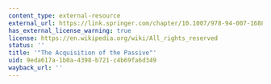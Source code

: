 ```yaml
---
content_type: external-resource
external_url: https://link.springer.com/chapter/10.1007/978-94-007-1688-9_5
has_external_license_warning: true
license: https://en.wikipedia.org/wiki/All_rights_reserved
status: ''
title: '"The Acquisition of the Passive"'
uid: 9eda617a-1b0a-4398-b721-c4b69fa6d349
wayback_url: ''
---
```

